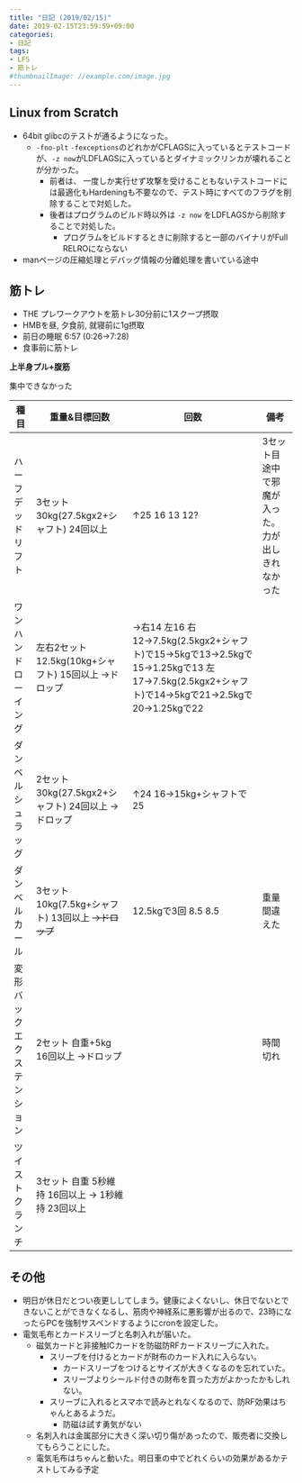 ```yaml
---
title: "日記 (2019/02/15)"
date: 2019-02-15T23:59:59+09:00
categories:
- 日記
tags:
- LFS
- 筋トレ
#thumbnailImage: //example.com/image.jpg
---
```


## Linux from Scratch
- 64bit glibcのテストが通るようになった。
  - `-fno-plt` `-fexceptions`のどれかがCFLAGSに入っているとテストコードが、`-z now`がLDFLAGSに入っているとダイナミックリンカが壊れることが分かった。
    - 前者は、 一度しか実行せず攻撃を受けることもないテストコードには最適化もHardeningも不要なので、テスト時にすべてのフラグを削除することで対処した。
    - 後者はプログラムのビルド時以外は `-z now` をLDFLAGSから削除することで対処した。
      - プログラムをビルドするときに削除すると一部のバイナリがFull RELROにならない
- manページの圧縮処理とデバッグ情報の分離処理を書いている途中

## 筋トレ

- THE プレワークアウトを筋トレ30分前に1スクープ摂取
- HMBを昼, 夕食前, 就寝前に1g摂取
- 前日の睡眠 6:57 (0:26→7:28)
- 食事前に筋トレ

**上半身プル+腹筋**

集中できなかった

| 種目                       | 重量&目標回数                                         | 回数                                                                                                                                            | 備考                                              |
|----------------------------|-------------------------------------------------------|-------------------------------------------------------------------------------------------------------------------------------------------------|---------------------------------------------------|
| ハーフデッドリフト         | 3セット 30kg(27.5kgx2+シャフト) 24回以上              | ↑25 16 13 12?                                                                                                                                  | 3セット目途中で邪魔が入った。力が出しきれなかった |
| ワンハンドローイング       | 左右2セット 12.5kg(10kg+シャフト) 15回以上 →ドロップ | →右14 左16 右12→7.5kg(2.5kgx2+シャフト)で15→5kgで13→2.5kgで15→1.25kgで13 左17→7.5kg(2.5kgx2+シャフト)で14→5kgで21→2.5kgで20→1.25kgで22 |                                                   |
| ダンベルシュラッグ         | 2セット 30kg(27.5kgx2+シャフト) 24回以上 →ドロップ   | ↑24 16→15kg+シャフトで25                                                                                                                      |                                                   |
| ダンベルカール             | 3セット 10kg(7.5kg+シャフト) 13回以上 ~~→ドロップ~~      | 12.5kgで3回 8.5 8.5                                                                                                                             | 重量間違えた                                      |
| 変形バックエクステンション | 2セット 自重+5kg 16回以上 →ドロップ                  |                                                                                                                                                 | 時間切れ                                          |
| ツイストクランチ           | 3セット 自重 5秒維持 16回以上 → 1秒維持 23回以上     |                                                                                                                                                 |                                                   |

## その他
- 明日が休日だとつい夜更ししてしまう。健康によくないし、休日でないとできないことができなくなるし、筋肉や神経系に悪影響が出るので、23時になったらPCを強制サスペンドするようにcronを設定した。
- 電気毛布とカードスリーブと名刺入れが届いた。
  - 磁気カードと非接触ICカードを防磁防RFカードスリーブに入れた。
    - スリーブを付けるとカードが財布のカード入れに入らない。
       - カードスリーブをつけるとサイズが大きくなるのを忘れていた。
       - スリーブよりシールド付きの財布を買った方がよかったかもしれない。
    - スリーブに入れるとスマホで読みとれなくなるので、防RF効果はちゃんとあるようだ。
      - 防磁は試す勇気がない
  - 名刺入れは金属部分に大きく深い切り傷があったので、販売者に交換してもらうことにした。
  - 電気毛布はちゃんと動いた。明日車の中でどれくらいの効果があるかテストしてみる予定

<!--more-->
